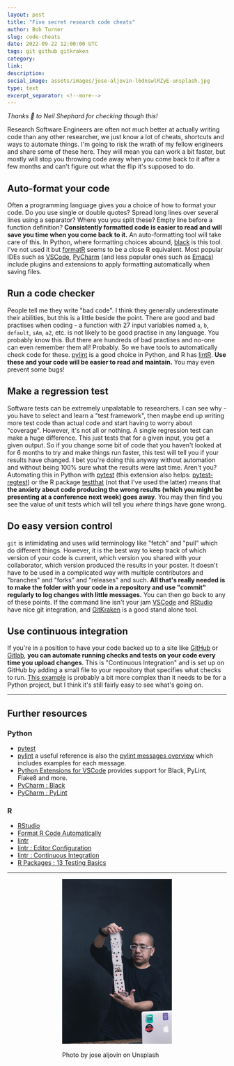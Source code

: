 ```yaml
---
layout: post
title: "Five secret research code cheats"
author: Bob Turner
slug: code-cheats
date: 2022-09-22 12:00:00 UTC
tags: git github gitkraken
category:
link:
description:
social_image: assets/images/jose-aljovin-l6dnswlRZyE-unsplash.jpg
type: text
excerpt_separator: <!--more-->
---
```


*Thanks 🙏 to Neil Shephard for checking though this!*

Research Software Engineers are often not much better at actually writing code than any other researcher, we just know a lot of cheats, shortcuts and ways to automate things. I'm going to risk the wrath of my fellow engineers and share some of these here. They will mean you can work a bit faster, but mostly will stop you throwing code away when you come back to it after a few months and can't figure out what the flip it's supposed to do.

<!--more-->

## Auto-format your code

Often a programming language gives you a choice of how to format your code. Do you use single or double quotes? Spread long lines over several lines using a separator? Where you you split these? Empty line before a function definition? **Consistently formatted code is easier to read and will save you time when you come back to it.** An auto-formatting tool will take care of this. In Python, where formatting choices abound, [black](https://github.com/psf/black) is this tool. I've not used it but [formatR](https://cran.r-project.org/web/packages/formatR/index.html) seems to be a close R equivalent. Most popular IDEs such as [VSCode](https://marketplace.visualstudio.com/items?itemName=ms-python.python), [PyCharm](https://plugins.jetbrains.com/plugin/10563-black-pycharm)  (and less popular ones such as [Emacs](https://github.com/wbolster/emacs-python-black)) include plugins and extensions to apply formatting automatically when saving files.

## Run a code checker

People tell me they write "bad code". I think they generally underestimate their abilities, but this is a little beside the point. There are good and bad practises when coding - a function with 27 input variables named `a`, `b`, `default`, `sAm`, `a2`, etc. is not likely to be good practise in any language. You probably know this. But there are hundreds of bad practises and no-one can even remember them all! Probably. So we have tools to automatically check code for these. [pylint](https://pypi.org/project/pylint/) is a good choice in Python, and R has [lintR](https://github.com/r-lib/lintr). **Use these and your code will be easier to read and maintain.** You may even prevent some bugs!

## Make a regression test

Software tests can be extremely unpalatable to researchers. I can see why - you have to select and learn a "test framework", then maybe end up writing more test code than actual code and start having to worry about "coverage". However, it's not all or nothing. A single regression test can make a huge difference. This just tests that for a given input, you get a given output. So if you change some bit of code that you haven't looked at for 6 months to try and make things run faster, this test will tell you if your results have changed. I bet you're doing this anyway without automation and without being 100% sure what the results were last time. Aren't you? Automating this in Python with [pytest](https://docs.pytest.org/en/7.1.x/) (this extension also helps: [pytest-regtest](https://pypi.org/project/pytest-regtest/)) or the R package [testthat](https://testthat.r-lib.org/) (not that I've used the latter) means that **the anxiety about code producing the wrong results (which you might be presenting at a conference next week) goes away**. You may then find you see the value of unit tests which will tell you *where* things have gone wrong.

## Do easy version control

`git` is intimidating and uses wild terminology like "fetch" and "pull" which do different things. However, it is the best way to keep track of which version of your code is current, which version you shared with your collaborator, which version produced the results in your poster. It doesn't have to be used in a complicated way with multiple contributors and "branches" and "forks" and "releases" and such. **All that's really needed is to make the folder with your code in a repository and use "commit" regularly to log changes with little messages.** You can then go back to any of these points. If the command line isn't your jam [VSCode](https://code.visualstudio.com/) and [RStudio](https://www.rstudio.com/) have nice git integration, and [GitKraken](https://www.gitkraken.com/) is a good stand alone tool. 

## Use continuous integration

If you're in a position to have your code backed up to a site like [GitHub](https://github.com/) or [Gitlab](https://about.gitlab.com/), **you can automate running checks and tests on your code every time you upload changes**. This is "Continuous Integration" and is set up on GitHub by adding a small file to your repository that specifies what checks to run. [This example](https://docs.github.com/en/actions/automating-builds-and-tests/building-and-testing-python) is probably a bit more complex than it needs to be for a Python project, but I think it's still fairly easy to see what's going on.

<hr>

## Further resources

### Python

* [pytest](https://pytest.org)
* [pylint](https://pylint.pycqa.org/en/latest/) a useful reference is also the [pylint messages overview](https://pylint.pycqa.org/en/latest/user_guide/messages/messages_overview.html) which includes examples for each message.
* [Python Extensions for VSCode](https://marketplace.visualstudio.com/items?itemName=ms-python.python) provides support for Black, PyLint, Flake8 and more.
* [PyCharm : Black](https://plugins.jetbrains.com/plugin/10563-black-pycharm)
* [PyCharm : PyLint](https://plugins.jetbrains.com/plugin/11084-pylint)

### R

* [RStudio](https://rstudio.org)
* [Format R Code Automatically](https://yihui.org/formatr/)
* [lintr](https://cran.r-project.org/web/packages/lintr/)
* [lintr : Editor Configuration](https://cran.r-project.org/web/packages/lintr/vignettes/editors.html)
* [lintr : Continuous Integration](https://cran.r-project.org/web/packages/lintr/vignettes/continuous-integration.html)
* [R Packages : 13 Testing Basics](https://r-pkgs.org/testing-basics.html)

<hr>

<div style="width: 50%; margin:0 auto;"><img src="/assets/images/jose-aljovin-l6dnswlRZyE-unsplash.jpg" alt="Coder doing a card trick"/><p>Photo by
jose aljovin on Unsplash</p></div>